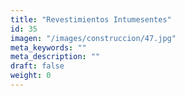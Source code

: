 ```yaml
---
title: "Revestimientos Intumesentes"
id: 35
imagen: "/images/construccion/47.jpg"
meta_keywords: ""
meta_description: ""
draft: false
weight: 0
---
```

